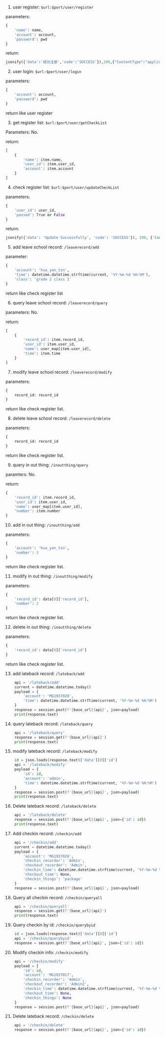 1. user register: `$url:$port/user/register`

parameters: 
```python
{
    'name': name, 
    'account': account, 
    'password': pwd
}
```
return:
```python
jsonify({'data':'成功注册','code':'SUCCESS'}),200,{"ContentType":"application/json"}
```

2. user login: `$url:$port/user/login`

parameters:
```python
{
    'account': account, 
    'password': pwd
}
```
return like user register

3. get register list: `$url:$port/user/getCheckList`

Parameters: No.

return: 
```python
[
    {
        'name': item.name,
        'user_id': item.user_id,
        'account': item.account
    }
]
```

4. check register list: `$url:$port/user/updateCheckList`

parameters:
```python
{
    'user_id': user_id,
    'passed': True or False
}
```
return:
```python
jsonify({'data': 'Update Successfully', 'code': 'SUCCESS'}), 200, {'ContentType': 'application/json'}
```

5. add leave school record: `/leaverecord/add`

parameter:
```python
{
    'account': 'hua_yan_tsn',
    'time': datetime.datetime.strftime(current, '%Y-%m-%d %H:%M'),
    'class': 'grade 2 class 1'
}
```

return like check register list

6. query leave school record: `/leaverecord/query`

parameters: No.

return: 
```python
[
    {
        'record_id': item.record_id,
        'user_id': item.user_id,
        'name': user_map[item.user_id],
        'time': item.time
    }
]
```

7. modify leave school record: `/leaverecord/modify`

parameters: 
```python
{
    record_id: record_id
}
```

return like check register list.

8. delete leave school record: `/leaverecord/delete`

parameters:
```python
{
    record_id: record_id
}
```

return like check register list.

9. query in out thing: `/inoutthing/query`

paramters: No.

return: 
```python
{
    'record_id': item.record_id,
    'user_id': item.user_id,
    'name': user_map[item.user_id],
    'number': item.number
}
```

10. add in out thing: `/inoutthing/add`

parameters:
```python
{
    'account': 'hua_yan_tsn',
    'number': 3
}
```

return like check register list.

11. modify in out thing:  `/inoutthing/modify`

parameters:
```python
{
    'record_id': data[0]['record_id'],
    'number': 2
}
```

return like check register list.


12. delete in out thing:  `/inoutthing/delete`

parameters:
```python
{
    'record_id': data[0]['record_id']
}
```

return like check register list.

13. add lateback record: `/lateback/add`
```python
    api = '/lateback/add'
    current = datetime.datetime.today()
    payload = {
        'account': 'MG1937028',
        'time': datetime.datetime.strftime(current, '%Y-%m-%d %H:%M')
    }
    response = session.post(f'{base_url}{api}', json=payload)
    print(response.text)
```

14. query lateback record: `/lateback/query`
```python
    api = '/lateback/query'
    response = session.get(f'{base_url}{api}')
    print(response.text)
```

15. modify lateback record: `/lateback/modify`
```python
    id = json.loads(response.text)['data'][0]['id']
    api = '/lateback/modify'
    payload = {
        'id': id,
        'account': 'admin',
        'time': datetime.datetime.strftime(current, '%Y-%m-%d %H:%M')
    }
    response = session.post(f'{base_url}{api}', json=payload)
    print(response.text)
```

16. Delete lateback record: `/lateback/delete`
```python
    api = '/lateback/delete'
    response = session.post(f'{base_url}{api}', json={'id': id})
    print(response.text)
```

17. Add checkin record: `/checkin/add`
```python
    api = '/checkin/add'
    current = datetime.datetime.today()
    payload = {
        'account': 'MG1937028',
        'checkin_recorder': 'Admin',
        'checkout_recorder': 'Admin',
        'checkin_time': datetime.datetime.strftime(current, '%Y-%m-%d %H:%M'),
        'checkout_time': None,
        'checkin_things': 'package'
    }
    response = session.post(f'{base_url}{api}', json=payload)
```

18. Query all checkin record: `/checkin/queryall`
```python
    api = '/checkin/queryall'
    response = session.get(f'{base_url}{api}')
    print(response.text)
```

19. Query checkin by id: `/checkin/querybyid`
```python
    id = json.loads(response.text)['data'][0]['id']
    api = '/checkin/querybyid'
    response = session.get(f'{base_url}{api}', json={'id': id})
```

20. Modify checkin info: `/checkin/modify`
```python
    api = '/checkin/modify'
    payload = {
        'id': id,
        'account': 'MG1937017',
        'checkin_recorder': 'Admin',
        'checkout_recorder': 'Admin2',
        'checkin_time': datetime.datetime.strftime(current, '%Y-%m-%d %H:%M'),
        'checkout_time': None,
        'checkin_things': None
    }
    response = session.post(f'{base_url}{api}', json=payload)
```
    
21. Delete lateback record: `/checkin/delete`
```python
    api = '/checkin/delete'
    response = session.post(f'{base_url}{api}', json={'id': id})
```